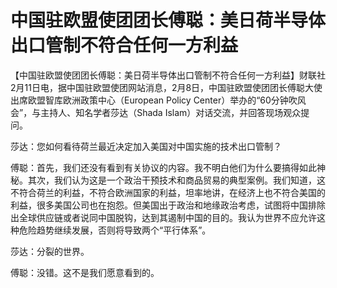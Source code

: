 # 中国驻欧盟使团团长傅聪：美日荷半导体出口管制不符合任何一方利益

【中国驻欧盟使团团长傅聪：美日荷半导体出口管制不符合任何一方利益】财联社2月11日电，据中国驻欧盟使团网站消息，2月8日，中国驻欧盟使团团长傅聪大使出席欧盟智库欧洲政策中心（European
Policy Center）举办的“60分钟吹风会”，与主持人、知名学者莎达（Shada Islam）对话交流，并回答现场观众提问。

莎达：您如何看待荷兰最近决定加入美国对中国实施的技术出口管制？

傅聪：首先，我们还没有看到有关协议的内容。我不明白他们为什么要搞得如此神秘。其次，我们认为这是一个政治干预技术和商品贸易的典型案例。我们知道，这不符合荷兰的利益，不符合欧洲国家的利益，坦率地讲，在经济上也不符合美国的利益，很多美国公司也在抱怨。但美国出于政治和地缘政治考虑，试图将中国排除出全球供应链或者说同中国脱钩，达到其遏制中国的目的。我认为世界不应允许这种危险趋势继续发展，否则将导致两个“平行体系”。

莎达：分裂的世界。

傅聪：没错。这不是我们愿意看到的。

